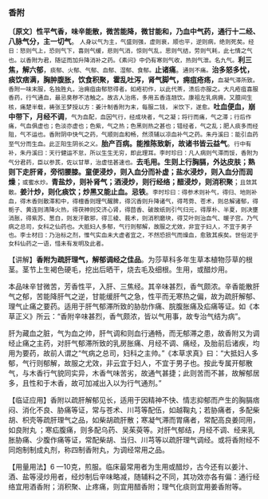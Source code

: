 ### 香附

**〔原文〕性平气香，味辛能散，微苦能降，微甘能和，乃血中气药，通行十二经、八脉气分，主一切气**。<small> 人身以气为主，气盛则强，虚则衰，顺也平，逆则病，绝则死矣。经日：怒则气上，恐则气下，喜则气缓，悲则气消，惊则气乱，思则气结，劳则气耗，此七情之气也。以香附为君，随证而加升降消补之药。《素问》中仍有寒则气收，热则气泄。名九气。</small>**利三焦，解六郁**，<small>痰郁、火郁、气郁、血郁、湿郁、食郁。</small>**止诸痛**。<small>通则不痛。</small>**治多怒多忧，痰饮痞满，胸肿腹胀，饮食积聚，霍乱吐泻，肾气脚气，痈疽疮疡，**<small>血凝气滞所致。香附一味末服，名独胜丸，治痈疽由郁怒得者。如疮初作，以此代茶，溃后亦服之。大凡疮疽喜服香药，行气通血，最忌臭秽不洁触之。故古人治疡，多用五香连翘饮。康祖左乳病痈，又臆间生核，痛楚半载，祷张王梦授以方：姜汁制香附为末，每服二钱，
米饮下，遂愈。</small>**吐血便血，崩中带下，月经不调**，<small>气为血配，血因气行，经成块者，气之凝；将行而痛，气之滞；行后作痛，气血俱虚也；色淡亦虚也；色紫，气之热；色黑则热之甚也；错经者，气之乱；肥人痰多而经阻，气不运也。香附阴中快气之药，气顺则血和畅，然须辅以凉血补气之药。朱丹溪曰：能引血药至气分而生血。此正阳生阴长之义。</small>**胎产百病。能推陈致新，故诸书皆云益气**。<small>行中有补，朱丹溪曰：天行健运不怠，所以生生无穷，即此理耳。李时珍曰：凡人病则气滞而馁，香附为气分君药，臣以参芪，佐以甘草，治虚怯甚速也。</small>**去毛用。生则上行胸膈，外达皮肤；熟则下走肝肾，旁彻腰膝。童便浸炒，则入血分而补虚；盐水浸炒，则入血分而润燥**；<small>或蜜水炒。</small>**青盐炒，则补肾气；酒浸炒，则行经络；醋浸炒，则消积聚**；<small>且敛其散。</small>**姜汁炒，则化痰饮；炒黑又能止血。忌铁**。<small>李时珍曰：得参术则补气，得归、地则补血，得木香则散滞和中，得檀香则理气醒脾，得沉香则升降诸气，得芎䓖、苍术，则总解诸郁，得栀子、黄连则清降火热，得茯神则交济心肾，得茴香、破故纸则引气归元，得厚朴、半夏，则决壅消胀，得紫苏、葱白，则发汗散邪，得三棱、莪术，则消积磨块，得艾叶则治血气、暖子宫。乃气病之总司，女科之仙药也。大抵妇人多郁，气行则郁解，故服之尤效，非宜于妇人，不宜于男子也。李士材曰：乃治标之剂，惟气实血未大虚者宜之，不然恐损气而燥血，愈致其疾矣。世俗泥于女科仙药之一语，惜未有发明及此者。</small>

【讲解】**香附为疏肝理气，解郁调经之佳品**。为莎草科多年生草本植物莎草的根茎。茎节上生褐色硬毛，挖出后晒干，烧去毛及细根。生用，或醋炒用。

本品味辛甘微苦，芳香性平，入肝、三焦经。其辛味甚烈，香气颇浓。辛香能散肝气之郁，苦能降肝气之逆，甘能缓肝气之急，性平而无寒热之偏，故为疏肝解郁、理气止痛之要药。适用于肝气郁滞所致的胁肋作痛、脘腹胀痛及疝痛等证。如《本草正义》所云：“香附辛味甚烈，香气颇浓，皆以气用事，故专治气结为病”。

肝为藏血之脏，气为血之帅，肝气调和则血行通畅，而无郁滞之患，故香附又为调经止痛之主药，对肝气郁滞所致的乳房胀痛、月经不调、痛经，及胎前后诸疾，均用为要药，故前人谓之“气病之总司，妇科之主帅。”《本草求真》曰：“大抵妇人多郁，气行则郁解，故服之尤效，非云宜于妇人，不宜于男子也。按此专属开郁散气，与木香行气貌同实异，木香气味苦劣，故通气甚捷；此则苦而不甚，故解郁居多，且性和于木香，故可加减出入以为行气通剂。”

【临证应用】香附以疏肝解郁见长，适用于因精神不快、情志抑郁而产生的胸膈痞闷、消化不良、胁痛等证，常与苍术、川芎等配伍，如越鞠丸；若胁痛者，多配柴胡、枳壳等疏肝理气之品，如柴胡疏肝散；寒凝气滞而胃痛者，常配高良姜同用，如良附丸 ；寒疝腹痛，则多配乌药、吴茱萸等。对肝气郁结，月经不调、经来乳胀胁痛、少腹作痛等证，常配柴胡、当归、川芎等以疏肝理气调经。或将香附经不同炮制制成丸剂，称四制香附丸，为调经常用之品。

 【用量用法】6 —10克，煎服。临床最常用者为生用或醋炒，古今还有以姜汁、酒、盐等浸炒用者，经炒制后辛味略减，随辅料之不同，其功效亦各有偏：通行经络宜用酒香附；消积聚、止疼痛，则宜用醋香附；理气化痰则宜用姜香附等。
